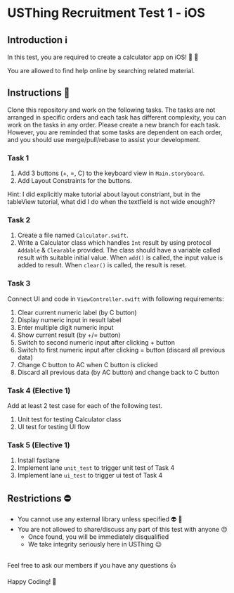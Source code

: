 # USThing Recruitment Test 1 - iOS

## Introduction :information_source: 
In this test, you are required to create a calculator app on iOS! :tada: :iphone:

You are allowed to find help online by searching related material. 

## Instructions :notebook: 

Clone this repository and work on the following tasks. The tasks are not arranged in specific orders and each task has different complexity, you can work on the tasks in any order.  Please create a new branch for each task. However, you are reminded that some tasks are dependent on each order, and you should use merge/pull/rebase to assist your development.

### Task 1
1. Add 3 buttons (+, =, C) to the keyboard view in `Main.storyboard`.
2. Add Layout Constraints for the buttons.

Hint: I did explicitly make tutorial about layout constriant, but in the tableView tutorial, what did I do when the textfield is not wide enough??

### Task 2
1. Create a file named `Calculator.swift`.
2. Write a Calculator class which handles `Int` result by using protocol `Addable` & `Clearable` provided. The class should have a variable called result with suitable initial value. When `add()` is called, the input value is added to result. When `clear()` is called, the result is reset.

### Task 3
Connect UI and code in `ViewController.swift` with following requirements:
1. Clear current numeric label (by C button)
2. Display numeric input in result label
3. Enter multiple digit numeric input
4. Show current result (by +/= button)
5. Switch to second numeric input after clicking + button
6. Switch to first numeric input after clicking = button (discard all previous data)
7. Change C button to AC when C button is clicked
8. Discard all previous data (by AC button) and change back to C button

### Task 4   (Elective 1)
Add at least 2 test case for each of the following test.
1. Unit test for testing Calculator class
2. UI test for testing UI flow

### Task 5   (Elective 1)
1. Install fastlane
2. Implement lane `unit_test` to trigger unit test of Task 4
3. Implement lane `ui_test` to trigger ui test of Task 4

## Restrictions :no_entry: 
- You cannot use any external library unless specified :alien: :no_entry_sign: 
- You are not allowed to share/discuss any part of this test with anyone :angry:
    - Once found, you will be immediately disqualified
    - We take integrity seriously here in USThing :wink:

## 

Feel free to ask our members if you have any questions :+1: 

Happy Coding! :confetti_ball: 
